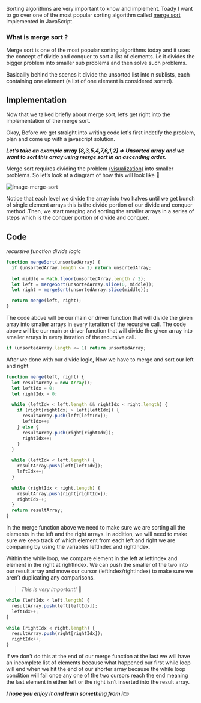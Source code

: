 Sorting algorithms are very important to know and implement. Toady I want to go over one of the most popular sorting algorithm called [merge sort](https://en.wikipedia.org/wiki/Merge_sort) implemented in JavaScript.

### What is merge sort ?

Merge sort is one of the most popular sorting algorithms today and it uses the concept of divide and conquer to sort a list of elements. i.e it divides the bigger problem into smaller sub problems and then solve such problems.

Basicallly behind the scenes it divide the unsorted list into n sublists, each containing one element (a list of one element is considered sorted).

## Implementation

Now that we talked briefly about merge sort, let’s get right into the implementation of the merge sort.

Okay, Before we get straight into writing code let's first indetify the problem, plan and come up with a javascript solution.

**_Let’s take an example array [8,3,5,4,7,6,1,2] ⇒ Unsorted array and we want to sort this array using merge sort in an ascending order._**

Merge sort requires dividing the problem [(visualization)](https://visualgo.net/en/sorting) into smaller problems. So let’s look at a diagram of how this will look like 🧐

![Image-merge-sort](https://res.cloudinary.com/dqxwlfqrs/image/upload/v1617702311/jasbirrajrana-blog/merge-sort_u4lacj.png)

Notice that each level we divide the array into two halves until we get bunch of single element arrays this is the divide portion of our divide and conquer method .Then, we start merging and sorting the smaller arrays in a series of steps which is the conquer portion of divide and conquer.

## Code

_recursive function divide logic_

```javascript
function mergeSort(unsortedArray) {
  if (unsortedArray.length <= 1) return unsortedArray;

  let middle = Math.floor(unsortedArray.length / 2);
  let left = mergeSort(unsortedArray.slice(0, middle));
  let right = mergeSort(unsortedArray.slice(middle));

  return merge(left, right);
}
```

The code above will be our main or driver function that will divide the given array into smaller arrays in every iteration of the recursive call.
The code above will be our main or driver function that will divide the given array into smaller arrays in every iteration of the recursive call.

```javascript
if (unsortedArray.length <= 1) return unsortedArray;
```

After we done with our divide logic, Now we have to merge and sort our left and right

```javascript
function merge(left, right) {
  let resultArray = new Array();
  let leftIdx = 0;
  let rightIdx = 0;

  while (leftIdx < left.length && rightIdx < right.length) {
    if (right[rightIdx] > left[leftIdx]) {
      resultArray.push(left[leftIdx]);
      leftIdx++;
    } else {
      resultArray.push(right[rightIdx]);
      rightIdx++;
    }
  }

  while (leftIdx < left.length) {
    resultArray.push(left[leftIdx]);
    leftIdx++;
  }

  while (rightIdx < right.length) {
    resultArray.push(right[rightIdx]);
    rightIdx++;
  }
  return resultArray;
}
```

In the merge function above we need to make sure we are sorting all the elements in the left and the right arrays. In addition, we will need to make sure we keep track of which element from each left and right we are comparing by using the variables leftIndex and rightIndex.

Within the while loop, we compare element in the left at leftIndex and element in the right at rightIndex. We can push the smaller of the two into our result array and move our cursor (leftIndex/rightIndex) to make sure we aren’t duplicating any comparisons.

> _This is very important!_ 🙌

```javascript
while (leftIdx < left.length) {
  resultArray.push(left[leftIdx]);
  leftIdx++;
}

while (rightIdx < right.length) {
  resultArray.push(right[rightIdx]);
  rightIdx++;
}
```

If we don't do this at the end of our merge function at the last we will have an incomplete list of elements because what happened our first while loop will end when we hit the end of our shorter array because the while loop condition will fail once any one of the two cursors reach the end meaning the last element in either left or the right isn’t inserted into the result array.

**_I hope you enjoy it and learn something from it_**🤓
